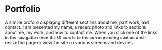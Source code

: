 # Portfolio
A simple profolio displaying different sections about me, past work, and contact. I am presented my name, a recent photo and links to sections about me, my work, and how to contact me. When you click one of the links in the navigation then the UI scrolls to the corresponding section and I resize the page or view the site on various screens and devices.
